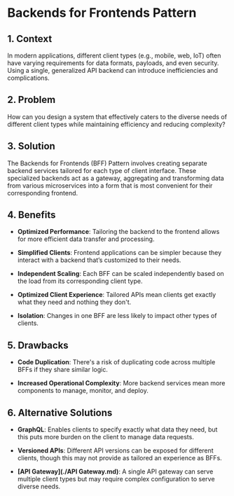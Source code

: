 # Backends for Frontends Pattern

## 1. Context

In modern applications, different client types (e.g., mobile, web, IoT) often have varying requirements for data formats, payloads, and even security. Using a single, generalized API backend can introduce inefficiencies and complications.


## 2. Problem

How can you design a system that effectively caters to the diverse needs of different client types while maintaining efficiency and reducing complexity?


## 3. Solution

The Backends for Frontends (BFF) Pattern involves creating separate backend services tailored for each type of client interface. These specialized backends act as a gateway, aggregating and transforming data from various microservices into a form that is most convenient for their corresponding frontend.


## 4. Benefits

- **Optimized Performance**: Tailoring the backend to the frontend allows for more efficient data transfer and processing.

- **Simplified Clients**: Frontend applications can be simpler because they interact with a backend that’s customized to their needs.

- **Independent Scaling**: Each BFF can be scaled independently based on the load from its corresponding client type.

- **Optimized Client Experience**: Tailored APIs mean clients get exactly what they need and nothing they don't.

- **Isolation**: Changes in one BFF are less likely to impact other types of clients.


## 5. Drawbacks

- **Code Duplication**: There's a risk of duplicating code across multiple BFFs if they share similar logic.

- **Increased Operational Complexity**: More backend services mean more components to manage, monitor, and deploy.


## 6. Alternative Solutions

- **GraphQL**: Enables clients to specify exactly what data they need, but this puts more burden on the client to manage data requests.

- **Versioned APIs**: Different API versions can be exposed for different clients, though this may not provide as tailored an experience as BFFs.

- **[API Gateway](./API Gateway.md)**: A single API gateway can serve multiple client types but may require complex configuration to serve diverse needs.
